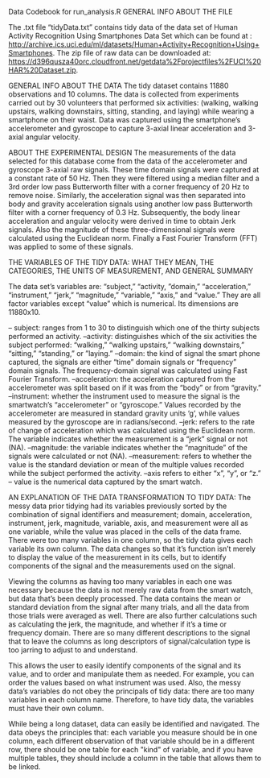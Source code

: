 Data Codebook for run_analysis.R
GENERAL INFO ABOUT THE FILE

The .txt file “tidyData.txt” contains tidy data of the data set of Human Activity Recognition Using Smartphones Data Set which can be found at : http://archive.ics.uci.edu/ml/datasets/Human+Activity+Recognition+Using+Smartphones. The zip file of raw data can be downloaded at: https://d396qusza40orc.cloudfront.net/getdata%2Fprojectfiles%2FUCI%20HAR%20Dataset.zip.

GENERAL INFO ABOUT THE DATA
The tidy dataset contains 11880 observations and 10 columns. The data is collected from experiments carried out by 30 volunteers that performed six activities: (walking, walking upstairs, walking downstairs, sitting, standing, and laying) while wearing a smartphone on their waist. Data was captured using the smartphone’s accelerometer and gyroscope to capture 3-axial linear acceleration and 3-axial angular velocity. 

ABOUT THE EXPERIMENTAL DESIGN
The measurements of the data selected for this database come from the data of the accelerometer and gyroscope 3-axial raw signals. These time domain signals were captured at a constant rate of 50 Hz. Then they were filtered using a median filter and a 3rd order low pass Butterworth filter with a corner frequency of 20 Hz to remove noise. Similarly, the acceleration signal was then separated into body and gravity acceleration signals using another low pass Butterworth filter with a corner frequency of 0.3 Hz. 
Subsequently, the body linear acceleration and angular velocity were derived in time to obtain Jerk signals. Also the magnitude of these three-dimensional signals were calculated using the Euclidean norm. 
Finally a Fast Fourier Transform (FFT) was applied to some of these signals.

THE VARIABLES OF THE TIDY DATA: WHAT THEY MEAN, THE CATEGORIES, THE UNITS OF MEASUREMENT, AND GENERAL SUMMARY 

The data set’s variables are: “subject,” “activity, ”domain,” “acceleration,” “instrument,” “jerk,” “magnitude,” “variable,” “axis,” and “value.” They are all factor variables except “value” which is numerical. Its dimensions are 11880x10.

– subject: ranges from 1 to 30 to distinguish which one of the thirty subjects performed an activity. 
–activity: distinguishes which of the six activities the subject performed: “walking,” “walking upstairs,” “walking downstairs,” “sitting,” “standing,” or ”laying.”
–domain: the kind of signal the smart phone captured, the signals are either “time” domain signals or “frequency” domain signals. The frequency-domain signal was calculated using Fast Fourier Transform. 
–acceleration: the acceleration captured from the accelerometer was split based on if it was from the “body” or from “gravity.”
 –instrument: whether the instrument used to measure the signal is the smartwatch’s “accelerometer” or “gyroscope.” Values recorded by the accelerometer are measured in standard gravity units ‘g’, while values measured by the gyroscope are in radians/second. 
–jerk: refers to the rate of change of acceleration which was calculated using the Euclidean norm. The variable indicates whether the measurement is a “jerk” signal or not (NA).
–magnitude: the variable indicates whether the “magnitude” of the signals were calculated or not (NA). 
–measurement: refers to whether the value is the standard deviation or mean of the multiple values recorded while the subject performed the activity.
–axis refers to either “x”, “y”, or “z.” 
– value is the numerical data captured by the smart watch. 

AN EXPLANATION OF THE DATA TRANSFORMATION TO TIDY DATA:
The messy data prior tidying had its variables previously sorted by the combination of signal identifiers and measurement; domain, acceleration, instrument, jerk, magnitude, variable, axis, and measurement were all as one variable, while the value was placed in the cells of the data frame. There were too many variables in one column, so the tidy data gives each variable its own column. The data changes so that it’s function isn’t merely to display the value of the measurement in its cells, but to identify components of the signal and the measurements used on the signal. 

Viewing the columns as having too many variables in each one was necessary because the data is not merely raw data from the smart watch, but data that’s been deeply processed. The data contains the mean or standard deviation from the signal after many trials, and all the data from those trials were averaged as well. There are also further calculations such as calculating the jerk, the magnitude, and whether if it’s a time or frequency domain. There are so many different descriptions to the signal that to leave the columns as long descriptors of signal/calculation type is too jarring to adjust to and understand. 

This allows the user to easily identify components of the signal and its value, and to order and manipulate them as needed. For example, you can order the values based on what instrument was used. Also, the messy data’s variables do not obey the principals of tidy data: there are too many variables in each column name. Therefore, to have tidy data, the variables must have their own column. 

While being a long dataset, data can easily be identified and navigated. The data obeys the principles that: 
each variable you measure should be in one column, each different observation of that variable should be in a different row, there should be one table for each "kind" of variable, and if you have multiple tables, they should include a column in the table that allows them to be linked.
